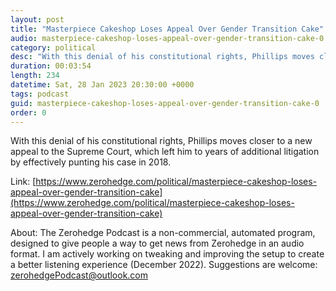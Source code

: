 ```yaml
---
layout: post
title: "Masterpiece Cakeshop Loses Appeal Over Gender Transition Cake"
audio: masterpiece-cakeshop-loses-appeal-over-gender-transition-cake-0
category: political
desc: "With this denial of his constitutional rights, Phillips moves closer to a new appeal to the Supreme Court, which left him to years of additional litigation by effectively punting his case in 2018."
duration: 00:03:54
length: 234
datetime: Sat, 28 Jan 2023 20:30:00 +0000
tags: podcast
guid: masterpiece-cakeshop-loses-appeal-over-gender-transition-cake-0
order: 0
---
```

With this denial of his constitutional rights, Phillips moves closer to a new appeal to the Supreme Court, which left him to years of additional litigation by effectively punting his case in 2018.

Link: [https://www.zerohedge.com/political/masterpiece-cakeshop-loses-appeal-over-gender-transition-cake](https://www.zerohedge.com/political/masterpiece-cakeshop-loses-appeal-over-gender-transition-cake)

About: The Zerohedge Podcast is a non-commercial, automated program, designed to give people a way to get news from Zerohedge in an audio format.  I am actively working on tweaking and improving the setup to create a better listening experience (December 2022).  Suggestions are welcome: [zerohedgePodcast@outlook.com](mailto:zerohedgePodcast@outlook.com)